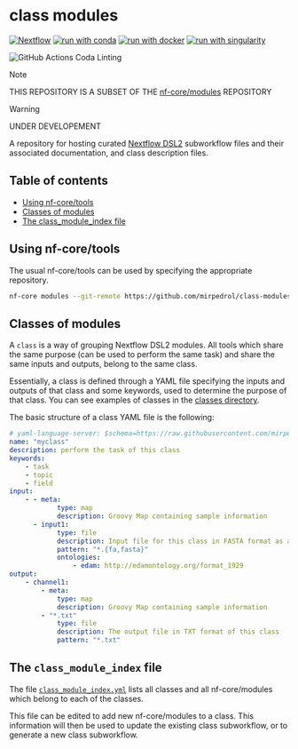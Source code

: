 # class modules

[![Nextflow](https://img.shields.io/badge/nextflow%20DSL2-%E2%89%A521.10.3-23aa62.svg?labelColor=000000)](https://www.nextflow.io/)
[![run with conda](http://img.shields.io/badge/run%20with-conda-3EB049?labelColor=000000&logo=anaconda)](https://docs.conda.io/en/latest/)
[![run with docker](https://img.shields.io/badge/run%20with-docker-0db7ed?labelColor=000000&logo=docker)](https://www.docker.com/)
[![run with singularity](https://img.shields.io/badge/run%20with-singularity-1d355c.svg?labelColor=000000)](https://sylabs.io/docs/)

![GitHub Actions Coda Linting](https://github.com/nf-core/modules/workflows/Code%20Linting/badge.svg)

> [!NOTE]
> THIS REPOSITORY IS A SUBSET OF THE [nf-core/modules](https://github.com/nf-core/modules) REPOSITORY

> [!WARNING]
> UNDER DEVELOPEMENT

A repository for hosting curated [Nextflow DSL2](https://www.nextflow.io/docs/latest/dsl2.html) subworkflow files and their associated documentation, and class description files.

## Table of contents

- [Using nf-core/tools](#using-nf-coretools)
- [Classes of modules](#classes-of-modules)
- [The class_module_index file](#the-class-module-index-file)

## Using nf-core/tools

The usual nf-core/tools can be used by specifying the appropriate repository.

```bash
nf-core modules --git-remote https://github.com/mirpedrol/class-modules.git <YOUR COMMAND>
```

## Classes of modules

A `class` is a way of grouping Nextflow DSL2 modules. All tools which share the same purpose (can be used to perform the same task) and share the same inputs and outputs, belong to the same class.

Essentially, a class is defined through a YAML file specifying the inputs and outputs of that class and some keywords, used to determine the purpose of that class. You can see examples of classes in the [classes directory](https://github.com/mirpedrol/class-modules/tree/main/classes).

The basic structure of a class YAML file is the following:

```myclass.yml
# yaml-language-server: $schema=https://raw.githubusercontent.com/mirpedrol/class-modules/main/classes/class-schema.json
name: "myclass"
description: perform the task of this class
keywords:
    - task
    - topic
    - field
input:
    - - meta:
            type: map
            description: Groovy Map containing sample information
      - input1:
            type: file
            description: Input file for this class in FASTA format as an example
            pattern: "*.{fa,fasta}"
            ontologies:
                - edam: http://edamontology.org/format_1929
output:
    - channel1:
        - meta:
            type: map
            description: Groovy Map containing sample information
        - "*.txt"
            type: file
            description: The output file in TXT format of this class
            pattern: "*.txt"
```

## The `class_module_index` file

The file [`class_module_index.yml`](https://github.com/mirpedrol/class-modules/tree/main/class_module_index.yml) lists all classes and all nf-core/modules which belong to each of the classes.

This file can be edited to add new nf-core/modules to a class.
This information will then be used to update the existing class subworkflow,
or to generate a new class subworkflow.
